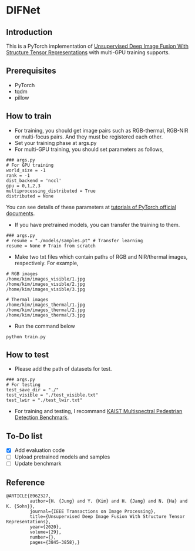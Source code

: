 # DIFNet

## Introduction

This is a PyTorch implementation of [Unsupervised Deep Image Fusion With Structure Tensor Representations](https://ieeexplore.ieee.org/document/8962327) with multi-GPU training supports.

## Prerequisites

* PyTorch
* tqdm
* pillow

## How to train

* For training, you should get image pairs such as RGB-thermal, RGB-NIR or multi-focus pairs. And they must be registered each other.
* Set your training phase at args.py
* For multi-GPU training, you should set parameters as follows,
```
### args.py
# For GPU training
world_size = -1
rank = -1
dist_backend = 'nccl'
gpu = 0,1,2,3
multiprocessing_distributed = True
distributed = None
```
You can see details of these parameters at [tutorials of PyTorch official documents](https://pytorch.org/tutorials/intermediate/dist_tuto.html#distributed-training). 
* If you have pretrained models, you can transfer the training to them.
```
### args.py
# resume = "./models/samples.pt" # Transfer learning
resume = None # Train from scratch
```
* Make two txt files which contain paths of RGB and NIR/thermal images, respectively. For example,
```
# RGB images
/home/kim/images_visible/1.jpg
/home/kim/images_visible/2.jpg
/home/kim/images_visible/3.jpg
```
```
# Thermal images
/home/kim/images_thermal/1.jpg
/home/kim/images_thermal/2.jpg
/home/kim/images_thermal/3.jpg
```
* Run the command below
```
python train.py
```

## How to test

* Please add the path of datasets for test.
```
### args.py
# For testing
test_save_dir = "./"
test_visible = "./test_visible.txt"
test_lwir = "./test_lwir.txt"
```
* For training and testing, I recommand [KAIST Multispectral Pedestrian Detection Benchmark](https://soonminhwang.github.io/rgbt-ped-detection/).

## To-Do list
* [x] Add evaluation code
* [ ] Upload pretrained models and samples
* [ ] Update benchmark

## Reference

```
@ARTICLE{8962327,  
         author={H. {Jung} and Y. {Kim} and H. {Jang} and N. {Ha} and K. {Sohn}},  
         journal={IEEE Transactions on Image Processing},   
         title={Unsupervised Deep Image Fusion With Structure Tensor Representations},  
         year={2020},  
         volume={29},  
         number={},  
         pages={3845-3858},}
```
